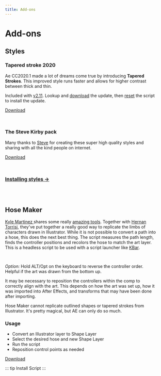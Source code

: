 ```yaml
---
title: Add-ons
---
```


# Add-ons

## Styles

### Tapered stroke 2020
<Screenshot 
    url="/rubberhose2/addons-taper2020.gif" 
    alt="RH2 styles - Tapered hose 2020"
    width="350px" 
    left />

Ae CC2020.1 made a lot of dreams come true by introducing **Tapered Strokes**. This improved style runs faster and allows for higher contrast between thick and thin.

Included with [v2.11](changelog.html#_2-11). Lookup and [download](http://license.battleaxe.co) the update, then [reset](manage.html#reset-everything) the script to install the update. 

<a href="./download/TaperedStroke-2020.zip" class="nav-link action-button">Download</a>

<br />

### The Steve Kirby pack

<Screenshot 
    url="/rubberhose2/addons-kirby.gif" 
    alt="RH2 styles - Steve Kirby"
    width="350px" 
    left />

Many thanks to [Steve](https://stevekirby.co.uk/) for creating these super high quality styles and sharing with all the kind people on internet.

<a href="./download/SteveKirby_RH2_Styles.zip" class="nav-link action-button">Download</a>


<br />

### [Installing styles →](./style.html#installing-a-style) 

<br />
<br />

## Hose Maker
<Screenshot 
    url="/rubberhose2/addons-hosemaker.gif" 
    alt="RH2 Hose maker"
    width="480px" 
    left />

[Kyle Martinez ](https://twitter.com/kyletmartinez) shares some really [amazing tools](https://gumroad.com/kyletmartinez). Together with [Hernan Torrisi](https://twitter.com/airnanan), they've put together a really good way to replicate the limbs of characters drawn in Illustrator. While it is not possible to convert a path into a hose, this does the next best thing. The script measures the path length, finds the controller positions and recolors the hose to match the art layer. This is a headless script to be used with a script launcher like [KBar](https://aescripts.com/kbar/).

<br />

*Option:* Hold ALT/Opt on the keyboard to reverse the controller order. Helpful if the art was drawn from the bottom up. 

It may be necessary to reposition the controllers within the comp to correctly align with the art. This depends on how the art was set up, how it was imported into After Effects, and transforms that may have been done after importing.

Hose Maker cannot replicate outlined shapes or tapered strokes from Illustrator. It's pretty magical, but AE can only do so much.

### Usage
- Convert an Illustrator layer to Shape Layer
- Select the desired hose and new Shape Layer
- Run the script
- Reposition control points as needed

<a href="./download/HoseMaker_1.0.zip" class="nav-link action-button">Download</a>

::: tip Install Script
<Install 
    script 
    name="Hose Maker"
    :hosts="['After Effects']"
/>
:::